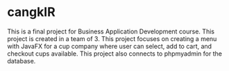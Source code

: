 # cangkIR
 This is a final project for Business Application Development course. This project is created in a team of 3.
This project focuses on creating a menu with JavaFX for a cup company where user can select, add to cart, and checkout cups available.
This project also connects to phpmyadmin for the database.
